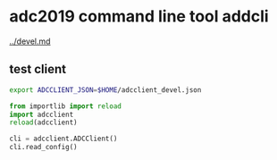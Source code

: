 adc2019 command line tool addcli
================================

[../devel.md](../devel.md)



test client
-----------

``` bash
export ADCCLIENT_JSON=$HOME/adcclient_devel.json
```

``` python
from importlib import reload
import adcclient
reload(adcclient)

cli = adcclient.ADCClient()
cli.read_config()
```
